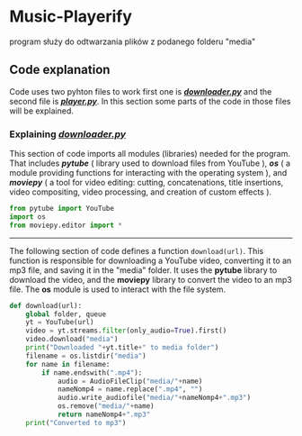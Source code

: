 # Music-Playerify
program służy do odtwarzania plików z podanego folderu "media"

## Code explanation

Code uses two pyhton files to work first one is <span style="color:#62adfb">***[downloader.py](https://github.com/Infin1teFour/Media_Player/blob/main/downloader.py)*** </span> and the second file is <span style="color:#62adfb">***[player.py](https://github.com/Infin1teFour/Media_Player/blob/main/player.py)***</span>. In this section some parts of the code in those files will be explained.

### Explaining <span style="color:#62adfb">***[downloader.py](https://github.com/Infin1teFour/Media_Player/blob/main/downloader.py)***</span>

This section of code imports all modules (libraries) needed for the program. That includes ***pytube*** ( library used to download files from YouTube ), ***os*** ( a module providing functions for interacting with the operating system ), and ***moviepy*** ( a tool for video editing: cutting, concatenations, title insertions, video compositing, video processing, and creation of custom effects ).
```python
from pytube import YouTube
import os
from moviepy.editor import *
```


____________________________________________________________________________________

The following section of code defines a function `download(url)`. This function is responsible for downloading a YouTube video, converting it to an mp3 file, and saving it in the "media" folder. It uses the **pytube** library to download the video, and the **moviepy** library to convert the video to an mp3 file. The **os** module is used to interact with the file system. 

```python
def download(url):
    global folder, queue
    yt = YouTube(url)
    video = yt.streams.filter(only_audio=True).first()
    video.download("media")
    print("Downloaded "+yt.title+" to media folder")
    filename = os.listdir("media")
    for name in filename:
        if name.endswith(".mp4"):
            audio = AudioFileClip("media/"+name)
            nameNomp4 = name.replace(".mp4", "")
            audio.write_audiofile("media/"+nameNomp4+".mp3")
            os.remove("media/"+name)
            return nameNomp4+".mp3"
    print("Converted to mp3")
```


